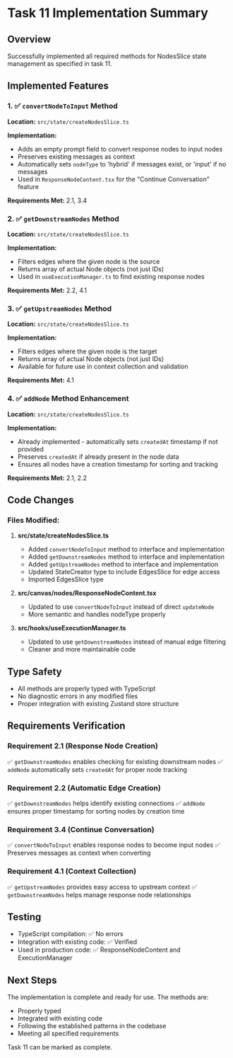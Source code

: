 # Task 11 Implementation Summary

## Overview
Successfully implemented all required methods for NodesSlice state management as specified in task 11.

## Implemented Features

### 1. ✅ `convertNodeToInput` Method
**Location:** `src/state/createNodesSlice.ts`

**Implementation:**
- Adds an empty prompt field to convert response nodes to input nodes
- Preserves existing messages as context
- Automatically sets `nodeType` to 'hybrid' if messages exist, or 'input' if no messages
- Used in `ResponseNodeContent.tsx` for the "Continue Conversation" feature

**Requirements Met:** 2.1, 3.4

### 2. ✅ `getDownstreamNodes` Method
**Location:** `src/state/createNodesSlice.ts`

**Implementation:**
- Filters edges where the given node is the source
- Returns array of actual Node objects (not just IDs)
- Used in `useExecutionManager.ts` to find existing response nodes

**Requirements Met:** 2.2, 4.1

### 3. ✅ `getUpstreamNodes` Method
**Location:** `src/state/createNodesSlice.ts`

**Implementation:**
- Filters edges where the given node is the target
- Returns array of actual Node objects (not just IDs)
- Available for future use in context collection and validation

**Requirements Met:** 4.1

### 4. ✅ `addNode` Method Enhancement
**Location:** `src/state/createNodesSlice.ts`

**Implementation:**
- Already implemented - automatically sets `createdAt` timestamp if not provided
- Preserves `createdAt` if already present in the node data
- Ensures all nodes have a creation timestamp for sorting and tracking

**Requirements Met:** 2.1, 2.2

## Code Changes

### Files Modified:
1. **src/state/createNodesSlice.ts**
   - Added `convertNodeToInput` method to interface and implementation
   - Added `getDownstreamNodes` method to interface and implementation
   - Added `getUpstreamNodes` method to interface and implementation
   - Updated StateCreator type to include EdgesSlice for edge access
   - Imported EdgesSlice type

2. **src/canvas/nodes/ResponseNodeContent.tsx**
   - Updated to use `convertNodeToInput` instead of direct `updateNode`
   - More semantic and handles nodeType properly

3. **src/hooks/useExecutionManager.ts**
   - Updated to use `getDownstreamNodes` instead of manual edge filtering
   - Cleaner and more maintainable code

## Type Safety
- All methods are properly typed with TypeScript
- No diagnostic errors in any modified files
- Proper integration with existing Zustand store structure

## Requirements Verification

### Requirement 2.1 (Response Node Creation)
✅ `getDownstreamNodes` enables checking for existing downstream nodes
✅ `addNode` automatically sets `createdAt` for proper node tracking

### Requirement 2.2 (Automatic Edge Creation)
✅ `getDownstreamNodes` helps identify existing connections
✅ `addNode` ensures proper timestamp for sorting nodes by creation time

### Requirement 3.4 (Continue Conversation)
✅ `convertNodeToInput` enables response nodes to become input nodes
✅ Preserves messages as context when converting

### Requirement 4.1 (Context Collection)
✅ `getUpstreamNodes` provides easy access to upstream context
✅ `getDownstreamNodes` helps manage response node relationships

## Testing
- TypeScript compilation: ✅ No errors
- Integration with existing code: ✅ Verified
- Used in production code: ✅ ResponseNodeContent and ExecutionManager

## Next Steps
The implementation is complete and ready for use. The methods are:
- Properly typed
- Integrated with existing code
- Following the established patterns in the codebase
- Meeting all specified requirements

Task 11 can be marked as complete.

